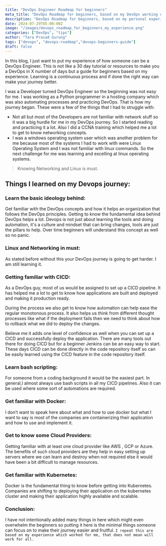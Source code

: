 ```yaml
---
title: "DevOps Engineer Roadmap for beginners"
meta_title: "DevOps Roadmap for beginners, based on my DevOps working experience"
description: "DevOps Roadmap for beginners, based on my personal experience!"
date: 2024-07-29T05:00:00Z
image: "/images/devops_roadmap_for_beginners_my_experience.png"
categories: ["DevOps", "tips"]
author: "Tara Prasad Gurung"
tags: ["devops", "devops-roadmap","devops-beginners-guide"]
draft: false
---
```


In this blog, I just want to put my experience of how someone can be a DevOps Engineer. This is not like a 30 day tutorial or resources to make you a DevOps in X number of days but a guide for beginners based on my experience. Learning is a continuous process and if done the right way can make your journey better. 

I was a Developer turned DevOps Engineer so the beginning was not easy for me. I was working as a Python programmer in a hosting company which was also automating processes and practicing DevOps. That is how my journey began. These were a few of the things that I had to struggle with:

- Not all but most of the Developers are not familiar with network stuff so it was a big hurdle for me in my DevOps journey. So I started reading and practicing it a lot. Also I did a CCNA training which helped me a lot to get to know networking concepts.
- I was a windows operating system user which was another problem for me because most of the systems I had to work with were Linux Operating System and I was not familiar with linux commands. So the next challenge for me was learning and excelling at linux operating systems. 

> Knowing Networking and Linux is must.


## Things I learned on my Devops journey:

### Learn the basic ideology behind: 
Get familiar with the DevOps concepts and how it helps an organization that follows the DevOps principles. Getting to know the fundamental idea behind DevOps helps a lot. Devops is not just about learning the tools and doing automation, it's a culture and mindset that can bring changes, tools are just the pillars to help. Over time beginners will understand this concept as well so no panic. 

### Linux and Networking in must:
As stated before without this your DevOps journey is going to get harder. I am still learning it.

### Getting familiar with CICD:
As a DevOps guy, most of us would be assigned to set up a CICD pipeline. It has helped me a lot to get to know how applications are built and deployed and making it production ready. 

During the process we also get to know how automation can help ease the regular monotonous process. It also helps us think from different thought processes like what if the deployment fails then we need to think about how to rollback what we did to deploy the changes.

Believe me it adds one level of confidence as well when you can set up a CICD and successfully deploy the application. There are many tools out there for doing CICD but for a beginner Jenkins can be an easy way to start. These days CICD can be done directly in the code repository itself so can be easily learned using the CICD feature in the code repository itself.

### Learn bash scripting:
For someone from a coding background it would be the easiest part. In general,I almost always use bash scripts in all my CICD pipelines. Also it can be used where some sort of automations are required. 
 
### Get familiar with Docker:
I don’t want to speak here about what and how to use docker but what I want to say is most of the companies are containerizing their application and how to use and implement it.

### Get to know some Cloud Providers:
Getting familiar with at least one cloud provider like AWS , GCP or Azure. The benefits of such cloud providers are they help in easy setting up servers where we can learn and destroy when not required else it would have been a bit difficult to manage resources.  

### Get familiar with Kubernetes:
Docker is the fundamental thing to know before getting into Kubernetes. Companies are shifting to deploying their application on the kubernetes cluster and making their application highly available and scalable. 

### Conclusion:
I have not intentionally added many things in here which might even overwhelm the beginners so putting it here is the minimal things someone can focus on to make their journey easier and fruitful. `I repeat this are based on my experience which worked for me, that does not mean will work for all.` 
